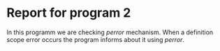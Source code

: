 # Report for program 2
In this programm we are checking *perror* mechanism.
When a definition scope error occurs the program informs about it using *perror*.
